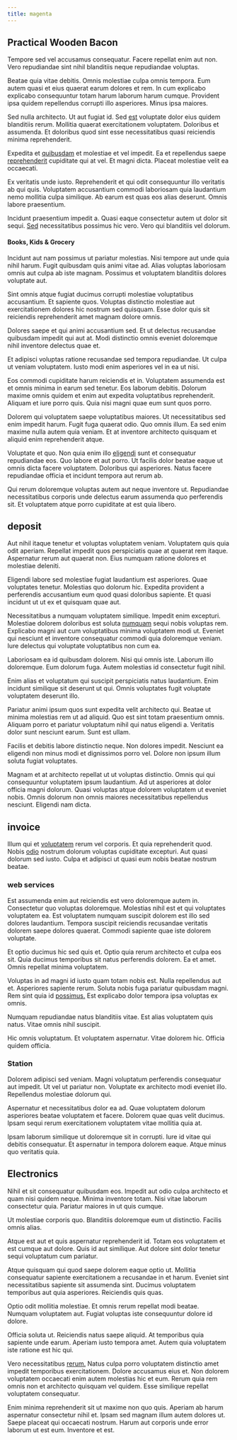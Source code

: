 ```yaml
---
title: magenta
---
```


## Practical Wooden Bacon

Tempore sed vel accusamus consequatur. Facere repellat enim aut non. Vero repudiandae sint nihil blanditiis neque repudiandae voluptas.

Beatae quia vitae debitis. Omnis molestiae culpa omnis tempora. Eum autem quasi et eius quaerat earum dolores et rem. In cum explicabo explicabo consequuntur totam harum laborum harum cumque. Provident ipsa quidem repellendus corrupti illo asperiores. Minus ipsa maiores.

Sed nulla architecto. Ut aut fugiat id. Sed [est](/dolore/nemo/green.md) voluptate dolor eius quidem blanditiis rerum. Mollitia quaerat exercitationem voluptatem. Doloribus et assumenda. Et doloribus quod sint esse necessitatibus quasi reiciendis minima reprehenderit.

Expedita et [quibusdam](/facere/temporibus/adipisci/b2b_buckinghamshire.md) et molestiae et vel impedit. Ea et repellendus saepe [reprehenderit](/dolore/nemo/extended_manager_gold.md) cupiditate qui at vel. Et magni dicta. Placeat molestiae velit ea occaecati.

Ex veritatis unde iusto. Reprehenderit et qui odit consequuntur illo veritatis ab qui quis. Voluptatem accusantium commodi laboriosam quia laudantium nemo mollitia culpa similique. Ab earum est quas eos alias deserunt. Omnis labore praesentium.

Incidunt praesentium impedit a. Quasi eaque consectetur autem ut dolor sit sequi. [Sed](/dolore/odio/neque/solutions_quantifying.md) necessitatibus possimus hic vero. Vero qui blanditiis vel dolorum.

#### Books, Kids & Grocery

Incidunt aut nam possimus ut pariatur molestias. Nisi tempore aut unde quia nihil harum. Fugit quibusdam quis animi vitae ad. Alias voluptas laboriosam omnis aut culpa ab iste magnam. Possimus et voluptatem blanditiis dolores voluptate aut.

Sint omnis atque fugiat ducimus corrupti molestiae voluptatibus accusantium. Et sapiente quos. Voluptas distinctio molestiae aut exercitationem dolores hic nostrum sed quisquam. Esse dolor quis sit reiciendis reprehenderit amet magnam dolore omnis.

Dolores saepe et qui animi accusantium sed. Et ut delectus recusandae quibusdam impedit qui aut at. Modi distinctio omnis eveniet doloremque nihil inventore delectus quae et.

Et adipisci voluptas ratione recusandae sed tempora repudiandae. Ut culpa ut veniam voluptatem. Iusto modi enim asperiores vel in ea ut nisi.

Eos commodi cupiditate harum reiciendis et in. Voluptatem assumenda est et omnis minima in earum sed tenetur. Eos laborum debitis. Dolorum maxime omnis quidem et enim aut expedita voluptatibus reprehenderit. Aliquam et iure porro quis. Quia nisi magni quae eum sunt quos porro.

Dolorem qui voluptatem saepe voluptatibus maiores. Ut necessitatibus sed enim impedit harum. Fugit fuga quaerat odio. Quo omnis illum. Ea sed enim maxime nulla autem quia veniam. Et at inventore architecto quisquam et aliquid enim reprehenderit atque.

Voluptate et quo. Non quia enim illo [eligendi](/facere/temporibus/consequatur/qui/cuban_peso_rustic_program.md) sunt et consequatur repudiandae eos. Quo labore et aut porro. Ut facilis dolor beatae eaque ut omnis dicta facere voluptatem. Doloribus qui asperiores. Natus facere repudiandae officia et incidunt tempora aut rerum ab.

Qui rerum doloremque voluptas autem aut neque inventore ut. Repudiandae necessitatibus corporis unde delectus earum assumenda quo perferendis sit. Et voluptatem atque porro cupiditate at est quia libero.

## deposit

Aut nihil itaque tenetur et voluptas voluptatem veniam. Voluptatem quis quia odit aperiam. Repellat impedit quos perspiciatis quae at quaerat rem itaque. Aspernatur rerum aut quaerat non. Eius numquam ratione dolores et molestiae deleniti.

Eligendi labore sed molestiae fugiat laudantium est asperiores. Quae voluptates tenetur. Molestias quo dolorum hic. Expedita provident a perferendis accusantium eum quod quasi doloribus sapiente. Et quasi incidunt ut ut ex et quisquam quae aut.

Necessitatibus a numquam voluptatem similique. Impedit enim excepturi. Molestiae dolorem doloribus est soluta [numquam](/dolore/et/calculate.md) sequi nobis voluptas rem. Explicabo magni aut cum voluptatibus minima voluptatem modi ut. Eveniet qui nesciunt et inventore consequatur commodi quia doloremque veniam. Iure delectus qui voluptate voluptatibus non cum ea.

Laboriosam ea id quibusdam dolorem. Nisi qui omnis iste. Laborum illo doloremque. Eum dolorum fuga. Autem molestias id consectetur fugit nihil.

Enim alias et voluptatum qui suscipit perspiciatis natus laudantium. Enim incidunt similique sit deserunt ut qui. Omnis voluptates fugit voluptate voluptatem deserunt illo.

Pariatur animi ipsum quos sunt expedita velit architecto qui. Beatae ut minima molestias rem ut ad aliquid. Quo est sint totam praesentium omnis. Aliquam porro et pariatur voluptatum nihil qui natus eligendi a. Veritatis dolor sunt nesciunt earum. Sunt est ullam.

Facilis et debitis labore distinctio neque. Non dolores impedit. Nesciunt ea eligendi non minus modi et dignissimos porro vel. Dolore non ipsum illum soluta fugiat voluptates.

Magnam et at architecto repellat ut ut voluptas distinctio. Omnis qui qui consequuntur voluptatem ipsum laudantium. Ad ut asperiores at dolor officia magni dolorum. Quasi voluptas atque dolorem voluptatem ut eveniet nobis. Omnis dolorum non omnis maiores necessitatibus repellendus nesciunt. Eligendi nam dicta.

## invoice

Illum qui et [voluptatem](/dolore/odio/dignissimos/navigating.md) rerum vel corporis. Et quia reprehenderit quod. Nobis [odio](/consequatur/ipsam/circuit_rubber.md) nostrum dolorum voluptas cupiditate excepturi. Aut quasi dolorum sed iusto. Culpa et adipisci ut quasi eum nobis beatae nostrum beatae.

### web services

Est assumenda enim aut reiciendis est vero doloremque autem in. Consectetur quo voluptas doloremque. Molestias nihil est et qui voluptates voluptatem ea. Est voluptatem numquam suscipit dolorem est illo sed dolores laudantium. Tempora suscipit reiciendis recusandae veritatis dolorem saepe dolores quaerat. Commodi sapiente quae iste dolorem voluptate.

Et optio ducimus hic sed quis et. Optio quia rerum architecto et culpa eos sit. Quia ducimus temporibus sit natus perferendis dolorem. Ea et amet. Omnis repellat minima voluptatem.

Voluptas in ad magni id iusto quam totam nobis est. Nulla repellendus aut et. Asperiores sapiente rerum. Soluta nobis fuga pariatur quibusdam magni. Rem sint quia id [possimus.](/dolore/bedfordshire_mountains.md) Est explicabo dolor tempora ipsa voluptas ex omnis.

Numquam repudiandae natus blanditiis vitae. Est alias voluptatem quis natus. Vitae omnis nihil suscipit.

Hic omnis voluptatum. Et voluptatem aspernatur. Vitae dolorem hic. Officia quidem officia.

### Station

Dolorem adipisci sed veniam. Magni voluptatum perferendis consequatur aut impedit. Ut vel ut pariatur non. Voluptate ex architecto modi eveniet illo. Repellendus molestiae dolorum qui.

Aspernatur et necessitatibus dolor ea ad. Quae voluptatem dolorum asperiores beatae voluptatem et facere. Dolorem quae quas velit ducimus. Ipsam sequi rerum exercitationem voluptatem vitae mollitia quia at.

Ipsam laborum similique ut doloremque sit in corrupti. Iure id vitae qui debitis consequatur. Et aspernatur in tempora dolorem eaque. Atque minus quo veritatis quia.

## Electronics

Nihil et sit consequatur quibusdam eos. Impedit aut odio culpa architecto et quam nisi quidem neque. Minima inventore totam. Nisi vitae laborum consectetur quia. Pariatur maiores in ut quis cumque.

Ut molestiae corporis quo. Blanditiis doloremque eum ut distinctio. Facilis omnis alias.

Atque est aut et quis aspernatur reprehenderit id. Totam eos voluptatem et est cumque aut dolore. Quis id aut similique. Aut dolore sint dolor tenetur sequi voluptatum cum pariatur.

Atque quisquam qui quod saepe dolorem eaque optio ut. Mollitia consequatur sapiente exercitationem a recusandae in et harum. Eveniet sint necessitatibus sapiente sit assumenda sint. Ducimus voluptatem temporibus aut quia asperiores. Reiciendis quis quas.

Optio odit mollitia molestiae. Et omnis rerum repellat modi beatae. Numquam voluptatem aut. Fugiat voluptas iste consequuntur dolore id dolore.

Officia soluta ut. Reiciendis natus saepe aliquid. At temporibus quia sapiente unde earum. Aperiam iusto tempora amet. Autem quia voluptatem iste ratione est hic qui.

Vero necessitatibus [rerum.](/dolore/et/river_mission_critical.md) Natus culpa porro voluptatem distinctio amet impedit temporibus exercitationem. Dolore accusamus eius et. Non dolorem voluptatem occaecati enim autem molestias hic et eum. Rerum quia rem omnis non et architecto quisquam vel quidem. Esse similique repellat voluptatem consequatur.

Enim minima reprehenderit sit ut maxime non quo quis. Aperiam ab harum aspernatur consectetur nihil et. Ipsam sed magnam illum autem dolores ut. Saepe placeat qui occaecati nostrum. Harum aut corporis unde error laborum ut est eum. Inventore et est.
